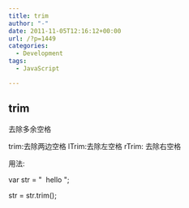 ```yaml
---
title: trim
author: "-"
date: 2011-11-05T12:16:12+00:00
url: /?p=1449
categories:
  - Development
tags:
  - JavaScript

---
```

## trim
去除多余空格
  
trim:去除两边空格 lTrim:去除左空格 rTrim: 去除右空格
  
用法: 
  
var str = "  hello ";
  
str = str.trim();